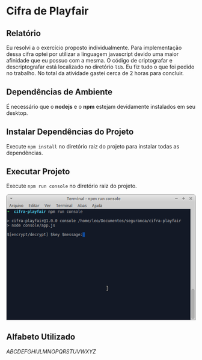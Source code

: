 # Cifra de Playfair

## Relatório

Eu resolvi a o exercício proposto individualmente. Para implementação dessa cifra optei por utilizar a linguagem javascript devido uma maior afinidade que eu possuo com a mesma. O código de criptografar e descriptografar está localizado no diretório `lib`. Eu fiz tudo o que foi pedido no trabalho. No total da atividade gastei cerca de 2 horas para concluir.  


## Dependências de Ambiente

É necessário que o **nodejs** e o **npm** estejam devidamente instalados em seu desktop.

## Instalar Dependências do Projeto

Execute `npm install` no diretório raiz do projeto para instalar todas as dependências.

## Executar Projeto

Execute `npm run console` no diretório raiz do projeto.

<img src="img/console.png" alt="tela do console">


## Alfabeto Utilizado

*ABCDEFGHIJLMNOPQRSTUVWXYZ*